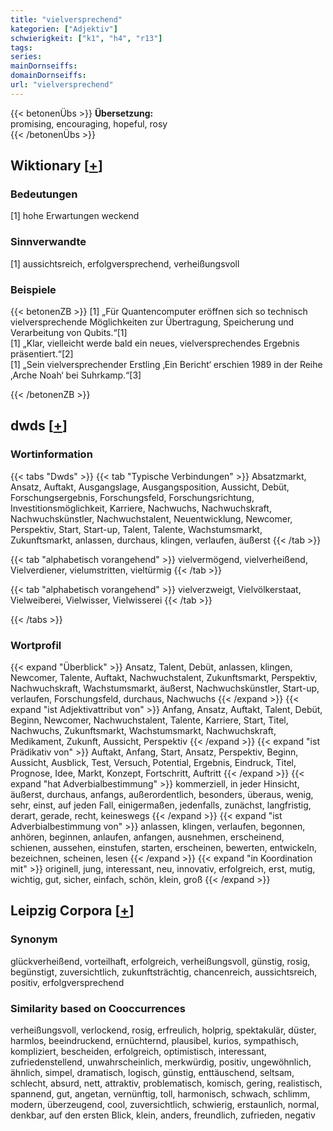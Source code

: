 ```yaml
---
title: "vielversprechend"
kategorien: ["Adjektiv"]
schwierigkeit: ["k1", "h4", "r13"]
tags:
series:
mainDornseiffs:
domainDornseiffs:
url: "vielversprechend"
---
```


{{< betonenÜbs >}}
**Übersetzung:**  
promising, encouraging, hopeful, rosy  
{{< /betonenÜbs >}}

## Wiktionary [[+](https://de.wiktionary.org/wiki/vielversprechend)]

### Bedeutungen
[1] hohe Erwartungen weckend  

### Sinnverwandte
[1] aussichtsreich, erfolgversprechend, verheißungsvoll  

### Beispiele
{{< betonenZB >}}
[1] „Für Quantencomputer eröffnen sich so technisch vielversprechende Möglichkeiten zur Übertragung, Speicherung und Verarbeitung von Qubits.“[1]  
[1] „Klar, vielleicht werde bald ein neues, vielversprechendes Ergebnis präsentiert.“[2]  
[1] „Sein vielversprechender Erstling ‚Ein Bericht‘ erschien 1989 in der Reihe ‚Arche Noah‘ bei Suhrkamp.“[3]  

{{< /betonenZB >}}


## dwds [[+](https://www.dwds.de/wb/vielversprechend)]

### Wortinformation
{{< tabs "Dwds" >}}
{{< tab "Typische Verbindungen" >}}
Absatzmarkt, Ansatz, Auftakt, Ausgangslage, Ausgangsposition, Aussicht, Debüt, Forschungsergebnis, Forschungsfeld, Forschungsrichtung, Investitionsmöglichkeit, Karriere, Nachwuchs, Nachwuchskraft, Nachwuchskünstler, Nachwuchstalent, Neuentwicklung, Newcomer, Perspektiv, Start, Start-up, Talent, Talente, Wachstumsmarkt, Zukunftsmarkt, anlassen, durchaus, klingen, verlaufen, äußerst
{{< /tab >}}

{{< tab "alphabetisch vorangehend" >}}
vielvermögend, vielverheißend, Vielverdiener, vielumstritten, vieltürmig
{{< /tab >}}

{{< tab "alphabetisch vorangehend" >}}
vielverzweigt, Vielvölkerstaat, Vielweiberei, Vielwisser, Vielwisserei
{{< /tab >}}

{{< /tabs >}}

### Wortprofil
{{< expand "Überblick" >}} Ansatz, Talent, Debüt, anlassen, klingen, Newcomer, Talente, Auftakt, Nachwuchstalent, Zukunftsmarkt, Perspektiv, Nachwuchskraft, Wachstumsmarkt, äußerst, Nachwuchskünstler, Start-up, verlaufen, Forschungsfeld, durchaus, Nachwuchs {{< /expand >}}
{{< expand "ist Adjektivattribut von" >}} Anfang, Ansatz, Auftakt, Talent, Debüt, Beginn, Newcomer, Nachwuchstalent, Talente, Karriere, Start, Titel, Nachwuchs, Zukunftsmarkt, Wachstumsmarkt, Nachwuchskraft, Medikament, Zukunft, Aussicht, Perspektiv {{< /expand >}}
{{< expand "ist Prädikativ von" >}} Auftakt, Anfang, Start, Ansatz, Perspektiv, Beginn, Aussicht, Ausblick, Test, Versuch, Potential, Ergebnis, Eindruck, Titel, Prognose, Idee, Markt, Konzept, Fortschritt, Auftritt {{< /expand >}}
{{< expand "hat Adverbialbestimmung" >}} kommerziell, in jeder Hinsicht, äußerst, durchaus, anfangs, außerordentlich, besonders, überaus, wenig, sehr, einst, auf jeden Fall, einigermaßen, jedenfalls, zunächst, langfristig, derart, gerade, recht, keineswegs {{< /expand >}}
{{< expand "ist Adverbialbestimmung von" >}} anlassen, klingen, verlaufen, begonnen, anhören, beginnen, anlaufen, anfangen, ausnehmen, erscheinend, schienen, aussehen, einstufen, starten, erscheinen, bewerten, entwickeln, bezeichnen, scheinen, lesen {{< /expand >}}
{{< expand "in Koordination mit" >}} originell, jung, interessant, neu, innovativ, erfolgreich, erst, mutig, wichtig, gut, sicher, einfach, schön, klein, groß {{< /expand >}}

## Leipzig Corpora [[+](https://corpora.uni-leipzig.de/en/res?word=vielversprechend&corpusId=deu_newscrawl-public_2018)]


### Synonym
glückverheißend, vorteilhaft, erfolgreich, verheißungsvoll, günstig, rosig, begünstigt, zuversichtlich, zukunftsträchtig, chancenreich, aussichtsreich, positiv, erfolgversprechend


### Similarity based on Cooccurrences
verheißungsvoll, verlockend, rosig, erfreulich, holprig, spektakulär, düster, harmlos, beeindruckend, ernüchternd, plausibel, kurios, sympathisch, kompliziert, bescheiden, erfolgreich, optimistisch, interessant, zufriedenstellend, unwahrscheinlich, merkwürdig, positiv, ungewöhnlich, ähnlich, simpel, dramatisch, logisch, günstig, enttäuschend, seltsam, schlecht, absurd, nett, attraktiv, problematisch, komisch, gering, realistisch, spannend, gut, angetan, vernünftig, toll, harmonisch, schwach, schlimm, modern, überzeugend, cool, zuversichtlich, schwierig, erstaunlich, normal, denkbar, auf den ersten Blick, klein, anders, freundlich, zufrieden, negativ

